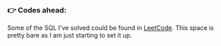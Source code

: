### :point_right: Codes ahead:

Some of the SQL I've solved could be found in [LeetCode](https://leetcode.com/romerduarte/). This space is pretty bare as I am just starting to set it up.
